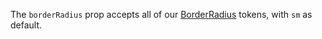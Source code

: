 The `borderRadius` prop accepts all of our [BorderRadius](https://playbook.powerapp.cloud/visual_guidelines/border_radius) tokens, with `sm` as default.